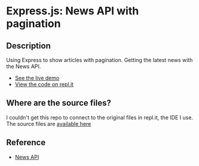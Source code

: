 # Express.js: News API with pagination

## Description
Using Express to show articles with pagination. Getting the latest news with the News API.

+ [See the live demo](https://express-news-api-with-pagination--rjlevy.repl.co/?target=_blank)
+ [View the code on repl.it](https://repl.it/@rjlevy/Express-News-API-with-pagination)

## Where are the source files?
I couldn't get this repo to connect to the original files in repl.it, the IDE I use. The source files are [available here](https://repl.it/@rjlevy/Express-News-API-with-pagination)

## Reference
+ [News API](https://newsapi.org)
